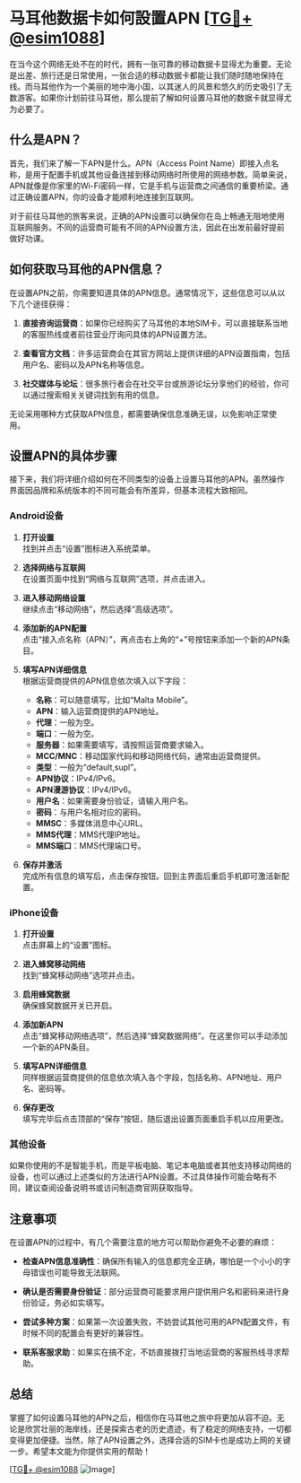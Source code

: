# 马耳他数据卡如何設置APN [[TG💪+ @esim1088](https://t.me/s/esim1088)]

在当今这个网络无处不在的时代，拥有一张可靠的移动数据卡显得尤为重要。无论是出差、旅行还是日常使用，一张合适的移动数据卡都能让我们随时随地保持在线。而马耳他作为一个美丽的地中海小国，以其迷人的风景和悠久的历史吸引了无数游客。如果你计划前往马耳他，那么提前了解如何设置马耳他的数据卡就显得尤为必要了。

## 什么是APN？

首先，我们来了解一下APN是什么。APN（Access Point Name）即接入点名称，是用于配置手机或其他设备连接到移动网络时所使用的网络参数。简单来说，APN就像是你家里的Wi-Fi密码一样，它是手机与运营商之间通信的重要桥梁。通过正确设置APN，你的设备才能顺利地连接到互联网。

对于前往马耳他的旅客来说，正确的APN设置可以确保你在岛上畅通无阻地使用互联网服务。不同的运营商可能有不同的APN设置方法，因此在出发前最好提前做好功课。

## 如何获取马耳他的APN信息？

在设置APN之前，你需要知道具体的APN信息。通常情况下，这些信息可以从以下几个途径获得：

1. **直接咨询运营商**：如果你已经购买了马耳他的本地SIM卡，可以直接联系当地的客服热线或者前往营业厅询问具体的APN设置方法。
   
2. **查看官方文档**：许多运营商会在其官方网站上提供详细的APN设置指南，包括用户名、密码以及APN名称等信息。

3. **社交媒体与论坛**：很多旅行者会在社交平台或旅游论坛分享他们的经验，你可以通过搜索相关关键词找到有用的信息。

无论采用哪种方式获取APN信息，都需要确保信息准确无误，以免影响正常使用。

## 设置APN的具体步骤

接下来，我们将详细介绍如何在不同类型的设备上设置马耳他的APN。虽然操作界面因品牌和系统版本的不同可能会有所差异，但基本流程大致相同。

### Android设备

1. **打开设置**  
   找到并点击“设置”图标进入系统菜单。

2. **选择网络与互联网**  
   在设置页面中找到“网络与互联网”选项，并点击进入。

3. **进入移动网络设置**  
   继续点击“移动网络”，然后选择“高级选项”。

4. **添加新的APN配置**  
   点击“接入点名称（APN）”，再点击右上角的“+”号按钮来添加一个新的APN条目。

5. **填写APN详细信息**  
   根据运营商提供的APN信息依次填入以下字段：
   - **名称**：可以随意填写，比如“Malta Mobile”。
   - **APN**：输入运营商提供的APN地址。
   - **代理**：一般为空。
   - **端口**：一般为空。
   - **服务器**：如果需要填写，请按照运营商要求输入。
   - **MCC/MNC**：移动国家代码和移动网络代码，通常由运营商提供。
   - **类型**：一般为“default,supl”。
   - **APN协议**：IPv4/IPv6。
   - **APN漫游协议**：IPv4/IPv6。
   - **用户名**：如果需要身份验证，请输入用户名。
   - **密码**：与用户名相对应的密码。
   - **MMSC**：多媒体消息中心URL。
   - **MMS代理**：MMS代理IP地址。
   - **MMS端口**：MMS代理端口号。

6. **保存并激活**  
   完成所有信息的填写后，点击保存按钮。回到主界面后重启手机即可激活新配置。

### iPhone设备

1. **打开设置**  
   点击屏幕上的“设置”图标。

2. **进入蜂窝移动网络**  
   找到“蜂窝移动网络”选项并点击。

3. **启用蜂窝数据**  
   确保蜂窝数据开关已开启。

4. **添加新APN**  
   点击“蜂窝移动网络选项”，然后选择“蜂窝数据网络”。在这里你可以手动添加一个新的APN条目。

5. **填写APN详细信息**  
   同样根据运营商提供的信息依次填入各个字段，包括名称、APN地址、用户名、密码等。

6. **保存更改**  
   填写完毕后点击顶部的“保存”按钮，随后退出设置页面重启手机以应用更改。

### 其他设备

如果你使用的不是智能手机，而是平板电脑、笔记本电脑或者其他支持移动网络的设备，也可以通过上述类似的方法进行APN设置。不过具体操作可能会略有不同，建议查阅设备说明书或访问制造商官网获取指导。

## 注意事项

在设置APN的过程中，有几个需要注意的地方可以帮助你避免不必要的麻烦：

- **检查APN信息准确性**：确保所有输入的信息都完全正确，哪怕是一个小小的字母错误也可能导致无法联网。
  
- **确认是否需要身份验证**：部分运营商可能要求用户提供用户名和密码来进行身份验证，务必如实填写。

- **尝试多种方案**：如果第一次设置失败，不妨尝试其他可用的APN配置文件，有时候不同的配置会有更好的兼容性。

- **联系客服求助**：如果实在搞不定，不妨直接拨打当地运营商的客服热线寻求帮助。

## 总结

掌握了如何设置马耳他的APN之后，相信你在马耳他之旅中将更加从容不迫。无论是欣赏壮丽的海岸线，还是探索古老的历史遗迹，有了稳定的网络支持，一切都变得更加便捷。当然，除了APN设置之外，选择合适的SIM卡也是成功上网的关键一步。希望本文能为你提供实用的帮助！

[[TG💪+ @esim1088](https://t.me/s/esim1088) ![Image](https://i.postimg.cc/4NQfJmqS/Snipaste-2025-05-13-00-14-12.png)]
